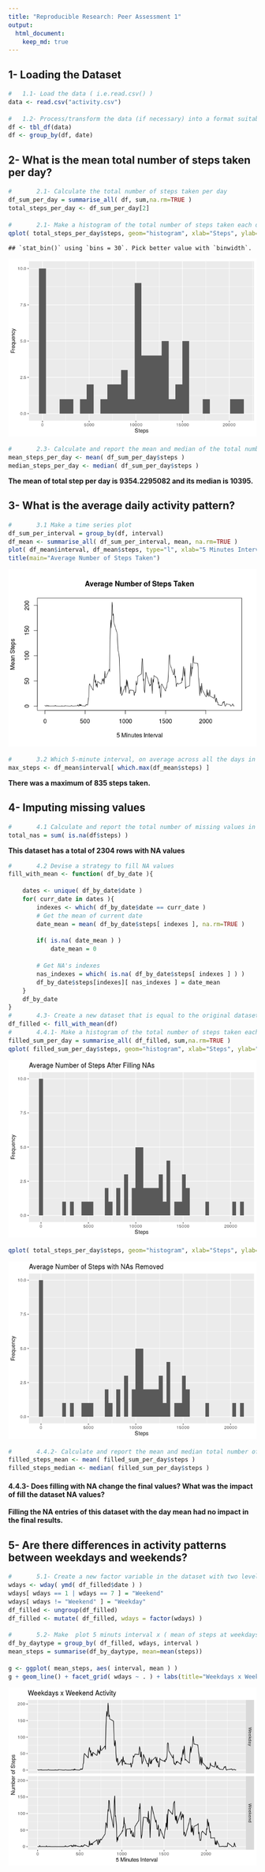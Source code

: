```yaml
---
title: "Reproducible Research: Peer Assessment 1"
output: 
  html_document:
    keep_md: true
---
```




##             1- Loading the Dataset

```r
#   1.1- Load the data ( i.e.read.csv() )
data <- read.csv("activity.csv")

#   1.2- Process/transform the data (if necessary) into a format suitable for your analysis
df <- tbl_df(data)
df <- group_by(df, date)
```


##             2-  What is the mean total number of steps taken per day?

```r
#       2.1- Calculate the total number of steps taken per day
df_sum_per_day = summarise_all( df, sum,na.rm=TRUE )
total_steps_per_day <- df_sum_per_day[2]

#       2.1- Make a histogram of the total number of steps taken each day
qplot( total_steps_per_day$steps, geom="histogram", xlab="Steps", ylab="Frequency" )
```

```
## `stat_bin()` using `bins = 30`. Pick better value with `binwidth`.
```

![](PA1_template_files/figure-html/unnamed-chunk-1-1.png)<!-- -->

```r
#       2.3- Calculate and report the mean and median of the total number of steps taken per day
mean_steps_per_day <- mean( df_sum_per_day$steps )
median_steps_per_day <- median( df_sum_per_day$steps )
```
  **The mean of total step per day is 9354.2295082 and its median is 10395.**

##             3-  What is the average daily activity pattern?

```r
#       3.1 Make a time series plot
df_sum_per_interval = group_by(df, interval)
df_mean <- summarise_all( df_sum_per_interval, mean, na.rm=TRUE )
plot( df_mean$interval, df_mean$steps, type="l", xlab="5 Minutes Interval", ylab = "Mean Steps" )
title(main="Average Number of Steps Taken")
```

![](PA1_template_files/figure-html/unnamed-chunk-2-1.png)<!-- -->

```r
#       3.2 Which 5-minute interval, on average across all the days in the dataset, contains the maximum number of steps?
max_steps <- df_mean$interval[ which.max(df_mean$steps) ]
```
**There was a maximum of 835 steps taken.**

##             4-  Imputing missing values

```r
#       4.1 Calculate and report the total number of missing values in the dataset (i.e. the total number of rows with NAs)
total_nas = sum( is.na(df$steps) )
```
**This dataset has a total of 2304 rows with NA values**

```r
#       4.2 Devise a strategy to fill NA values
fill_with_mean <- function( df_by_date ){
    
    dates <- unique( df_by_date$date )
    for( curr_date in dates ){
        indexes <- which( df_by_date$date == curr_date )
        # Get the mean of current date
        date_mean = mean( df_by_date$steps[ indexes ], na.rm=TRUE )
        
        if( is.na( date_mean ) )
            date_mean = 0
        
        # Get NA's indexes
        nas_indexes = which( is.na( df_by_date$steps[ indexes ] ) )
        df_by_date$steps[indexes][ nas_indexes ] = date_mean
    }
    df_by_date
}
#       4.3- Create a new dataset that is equal to the original dataset but with the missing data filled in.
df_filled <- fill_with_mean(df)
#       4.4.1- Make a histogram of the total number of steps taken each day
filled_sum_per_day = summarise_all( df_filled, sum,na.rm=TRUE )
qplot( filled_sum_per_day$steps, geom="histogram", xlab="Steps", ylab="Frequency", main="Average Number of Steps After Filling NAs", bins=53 )
```

![](PA1_template_files/figure-html/unnamed-chunk-4-1.png)<!-- -->

```r
qplot( total_steps_per_day$steps, geom="histogram", xlab="Steps", ylab="Frequency", main="Average Number of Steps with NAs Removed", bins=53 )
```

![](PA1_template_files/figure-html/unnamed-chunk-4-2.png)<!-- -->

```r
#       4.4.2- Calculate and report the mean and median total number of steps taken per day.
filled_steps_mean <- mean( filled_sum_per_day$steps )
filled_steps_median <- median( filled_sum_per_day$steps )
```
#### 4.4.3- Does filling with NA change the final values? What was the impact of fill the dataset NA values?
  **Filling the NA entries of this dataset with the day mean had no impact in the final results.**

##             5-  Are there differences in activity patterns between weekdays and weekends?

```r
#       5.1- Create a new factor variable in the dataset with two levels – “weekday” and “weekend”
wdays <- wday( ymd( df_filled$date ) )
wdays[ wdays == 1 | wdays == 7 ] = "Weekend"
wdays[ wdays != "Weekend" ] = "Weekday"
df_filled <- ungroup(df_filled)
df_filled <- mutate( df_filled, wdays = factor(wdays) )

#       5.2- Make  plot 5 minuts interval x ( mean of steps at weekdays and another by weekend )
df_by_daytype = group_by( df_filled, wdays, interval )
mean_steps = summarise(df_by_daytype, mean=mean(steps))

g <- ggplot( mean_steps, aes( interval, mean ) )
g + geom_line() + facet_grid( wdays ~ . ) + labs(title="Weekdays x Weekend Activity") + labs( x="5 Minutes Interval" , y="Number of Steps")
```

![](PA1_template_files/figure-html/unnamed-chunk-5-1.png)<!-- -->
